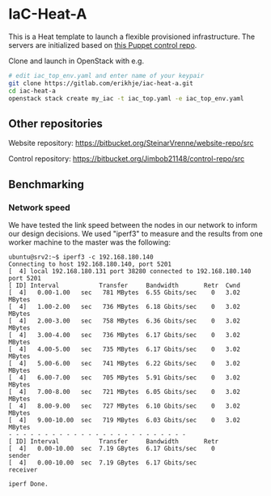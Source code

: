 # IaC-Heat-A

This is a Heat template to launch a flexible provisioned infrastructure. The servers are initialized based on [this Puppet control repo](https://gitlab.com/erikhje/control-repo-a).

Clone and launch in OpenStack with e.g.
```bash
# edit iac_top_env.yaml and enter name of your keypair
git clone https://gitlab.com/erikhje/iac-heat-a.git
cd iac-heat-a
openstack stack create my_iac -t iac_top.yaml -e iac_top_env.yaml
```

## Other repositories

Website repository: https://bitbucket.org/SteinarVrenne/website-repo/src

Control repository: https://bitbucket.org/Jimbob21148/control-repo/src

## Benchmarking

### Network speed

We have tested the link speed between the nodes in our network to inform our design decisions. We used "iperf3" to measure and the results from one worker machine to the master was the following:

```
ubuntu@srv2:~$ iperf3 -c 192.168.180.140
Connecting to host 192.168.180.140, port 5201
[  4] local 192.168.180.131 port 38280 connected to 192.168.180.140 port 5201
[ ID] Interval           Transfer     Bandwidth       Retr  Cwnd
[  4]   0.00-1.00   sec   781 MBytes  6.55 Gbits/sec    0   3.02 MBytes       
[  4]   1.00-2.00   sec   736 MBytes  6.18 Gbits/sec    0   3.02 MBytes       
[  4]   2.00-3.00   sec   758 MBytes  6.36 Gbits/sec    0   3.02 MBytes       
[  4]   3.00-4.00   sec   736 MBytes  6.17 Gbits/sec    0   3.02 MBytes       
[  4]   4.00-5.00   sec   735 MBytes  6.17 Gbits/sec    0   3.02 MBytes       
[  4]   5.00-6.00   sec   741 MBytes  6.22 Gbits/sec    0   3.02 MBytes       
[  4]   6.00-7.00   sec   705 MBytes  5.91 Gbits/sec    0   3.02 MBytes       
[  4]   7.00-8.00   sec   721 MBytes  6.05 Gbits/sec    0   3.02 MBytes       
[  4]   8.00-9.00   sec   727 MBytes  6.10 Gbits/sec    0   3.02 MBytes       
[  4]   9.00-10.00  sec   719 MBytes  6.03 Gbits/sec    0   3.02 MBytes       
- - - - - - - - - - - - - - - - - - - - - - - - -
[ ID] Interval           Transfer     Bandwidth       Retr
[  4]   0.00-10.00  sec  7.19 GBytes  6.17 Gbits/sec    0             sender
[  4]   0.00-10.00  sec  7.19 GBytes  6.17 Gbits/sec                  receiver

iperf Done.
```
